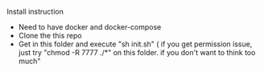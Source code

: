 Install instruction

- Need to have docker and docker-compose
- Clone the this repo
- Get in this folder and execute "sh init.sh" ( if you get permission issue, just try  "chmod -R 7777 ./*" on this folder. if you don't want to think too much"
